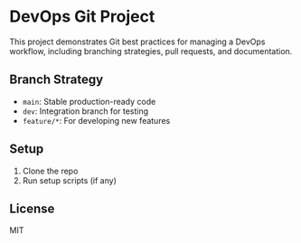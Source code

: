 # DevOps Git Project

This project demonstrates Git best practices for managing a DevOps workflow, including branching strategies, pull requests, and documentation.

## Branch Strategy
- `main`: Stable production-ready code
- `dev`: Integration branch for testing
- `feature/*`: For developing new features

## Setup
1. Clone the repo
2. Run setup scripts (if any)

## License
MIT

